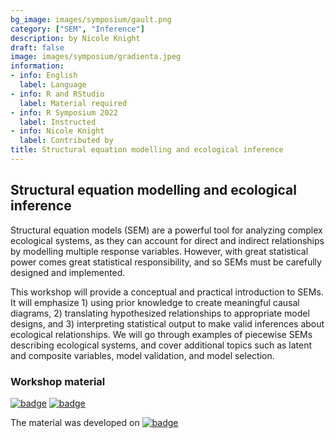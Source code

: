 ```yaml
---
bg_image: images/symposium/gault.png
category: ["SEM", "Inference"]
description: by Nicole Knight
draft: false
image: images/symposium/gradienta.jpeg
information:
- info: English
  label: Language
- info: R and RStudio
  label: Material required
- info: R Symposium 2022
  label: Instructed
- info: Nicole Knight
  label: Contributed by
title: Structural equation modelling and ecological inference
---
```


## Structural equation modelling and ecological inference

Structural equation models (SEM) are a powerful tool for analyzing complex ecological systems, as they can account for direct and indirect relationships by modelling multiple response variables. However, with great statistical power comes great statistical responsibility, and so SEMs must be carefully designed and implemented.

This workshop will provide a conceptual and practical introduction to SEMs. It will emphasize 1) using prior knowledge to create meaningful causal diagrams, 2) translating hypothesized relationships to appropriate model designs, and 3) interpreting statistical output to make valid inferences about ecological relationships. We will go through examples of piecewise SEMs describing ecological systems, and cover additional topics such as latent and composite variables, model validation, and model selection.

### Workshop material

[![badge](https://img.shields.io/static/v1?style=for-the-badge&label=Presentation&message=Open&color=BF616A)](https://github.com/QCBSRworkshops/QCBSRworkshops.github.io/blob/main/static/data/SEM_workshop.pdf) [![badge](https://img.shields.io/static/v1?style=for-the-badge&label=Script&message=R&color=B48EAD)](https://github.com/QCBSRworkshops/QCBSRworkshops.github.io/blob/main/static/data/SEMs_R_symposium.R) 

The material was developed on
[![badge](https://img.shields.io/static/v1?style=social&logo=github&label=GitHub&message=nicoleknight0/RSymposium_SEM_workshop&color=BF616A)](https://github.com/nicoleknight0/RSymposium_SEM_workshop)

